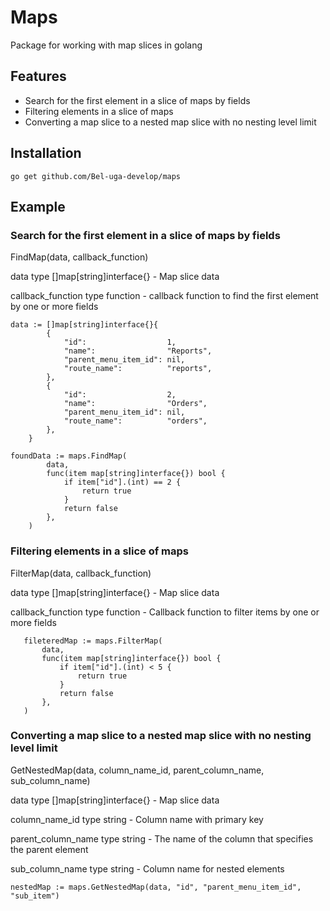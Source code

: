 # Maps
Package for working with map slices in golang

## Features

- Search for the first element in a slice of maps by fields
- Filtering elements in a slice of maps
- Converting a map slice to a nested map slice with no nesting level limit

## Installation
```
go get github.com/Bel-uga-develop/maps
```
## Example
### Search for the first element in a slice of maps by fields

FindMap(data, callback_function)

data  type []map[string]interface{} -  Map slice data

callback_function type function - callback function to find the first element by one or more fields

```	
data := []map[string]interface{}{
		{
			"id":                  1,
			"name":                "Reports",
			"parent_menu_item_id": nil,
			"route_name":          "reports",
		},
		{
			"id":                  2,
			"name":                "Orders",
			"parent_menu_item_id": nil,
			"route_name":          "orders",
		},
    }
    
foundData := maps.FindMap(
		data,
		func(item map[string]interface{}) bool {
			if item["id"].(int) == 2 {
				return true
			}
			return false
		},
	)
```

### Filtering elements in a slice of maps

FilterMap(data, callback_function)

data  type []map[string]interface{} -  Map slice data

callback_function type function - Сallback function to filter items by one or more fields

 ```
 	fileteredMap := maps.FilterMap(
		data,
		func(item map[string]interface{}) bool {
			if item["id"].(int) < 5 {
				return true
			}
			return false
		},
	)
```
### Converting a map slice to a nested map slice with no nesting level limit

GetNestedMap(data, column_name_id, parent_column_name, sub_column_name)

data  type []map[string]interface{} -  Map slice data

column_name_id type string - Сolumn name with primary key

parent_column_name type string - The name of the column that specifies the parent element

sub_column_name type string - Column name for nested elements


```
nestedMap := maps.GetNestedMap(data, "id", "parent_menu_item_id", "sub_item")
```